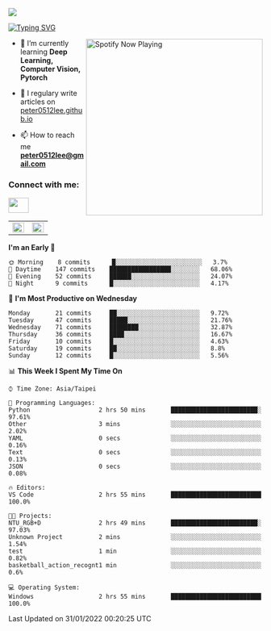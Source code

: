 ![](https://komarev.com/ghpvc/?username=peter0512lee&color=ff69b4)

[![Typing SVG](https://readme-typing-svg.herokuapp.com?color=F742BA&size=22&lines=Hi!+I'm+JYL)](https://git.io/typing-svg)

[<img src="https://spotify-now-playing.peter0512lee.vercel.app/api/spotify-playing" alt="Spotify Now Playing" width="350" align="right" />](https://open.spotify.com/user/21iyoswqgnkoe7peuesmqnhgy)

- 🌱 I’m currently learning **Deep Learning, Computer Vision, Pytorch**

- 📝 I regulary write articles on [peter0512lee.github.io](https://peter0512lee.github.io/)

- 📫 How to reach me **peter0512lee@gmail.com**

<h3 align="left">Connect with me:</h3>
<p align="left">
<a href="https://linkedin.com/in/jie-ying-li-b43a1416b" target="blank"><img align="center" src="https://raw.githubusercontent.com/rahuldkjain/github-profile-readme-generator/master/src/images/icons/Social/linked-in-alt.svg" height="30" width="40" /></a>
<!-- <a href="https://fb.com/peter0512lee" target="blank"><img align="center" src="https://raw.githubusercontent.com/rahuldkjain/github-profile-readme-generator/master/src/images/icons/Social/facebook.svg" alt="peter0512lee" height="30" width="40" /></a> -->
<!-- <a href="https://instagram.com/etiquette_ying" target="blank"><img align="center" src="https://raw.githubusercontent.com/rahuldkjain/github-profile-readme-generator/master/src/images/icons/Social/instagram.svg" alt="etiquette_ying" height="30" width="40" /></a> -->
<!-- <a href="https://medium.com/@peter0512lee" target="blank"><img align="center" src="https://raw.githubusercontent.com/rahuldkjain/github-profile-readme-generator/master/src/images/icons/Social/medium.svg" alt="@peter0512lee" height="30" width="40" /></a> -->
</p>

<table><tr><td valign="top" width="50%">

<img src="https://github-readme-stats.vercel.app/api?username=peter0512lee&hide_border=true&show_icons=true&locale=en" align="left" style="width: 100%" />

</td><td valign="top" width="50%">

<img src="https://github-readme-stats.vercel.app/api/top-langs?username=peter0512lee&hide_border=true&show_icons=true&locale=en&layout=compact" align="left" style="width: 100%" />

</td></tr></table>  

<!--START_SECTION:waka-->
**I'm an Early 🐤** 

```text
🌞 Morning    8 commits      █░░░░░░░░░░░░░░░░░░░░░░░░   3.7% 
🌆 Daytime    147 commits    █████████████████░░░░░░░░   68.06% 
🌃 Evening    52 commits     ██████░░░░░░░░░░░░░░░░░░░   24.07% 
🌙 Night      9 commits      █░░░░░░░░░░░░░░░░░░░░░░░░   4.17%

```
📅 **I'm Most Productive on Wednesday** 

```text
Monday       21 commits     ██░░░░░░░░░░░░░░░░░░░░░░░   9.72% 
Tuesday      47 commits     █████░░░░░░░░░░░░░░░░░░░░   21.76% 
Wednesday    71 commits     ████████░░░░░░░░░░░░░░░░░   32.87% 
Thursday     36 commits     ████░░░░░░░░░░░░░░░░░░░░░   16.67% 
Friday       10 commits     █░░░░░░░░░░░░░░░░░░░░░░░░   4.63% 
Saturday     19 commits     ██░░░░░░░░░░░░░░░░░░░░░░░   8.8% 
Sunday       12 commits     █░░░░░░░░░░░░░░░░░░░░░░░░   5.56%

```


📊 **This Week I Spent My Time On** 

```text
⌚︎ Time Zone: Asia/Taipei

💬 Programming Languages: 
Python                   2 hrs 50 mins       ████████████████████████░   97.61% 
Other                    3 mins              ░░░░░░░░░░░░░░░░░░░░░░░░░   2.02% 
YAML                     0 secs              ░░░░░░░░░░░░░░░░░░░░░░░░░   0.16% 
Text                     0 secs              ░░░░░░░░░░░░░░░░░░░░░░░░░   0.13% 
JSON                     0 secs              ░░░░░░░░░░░░░░░░░░░░░░░░░   0.08%

🔥 Editors: 
VS Code                  2 hrs 55 mins       █████████████████████████   100.0%

🐱‍💻 Projects: 
NTU_RGB+D                2 hrs 49 mins       ████████████████████████░   97.03% 
Unknown Project          2 mins              ░░░░░░░░░░░░░░░░░░░░░░░░░   1.54% 
test                     1 min               ░░░░░░░░░░░░░░░░░░░░░░░░░   0.82% 
basketball_action_recognt1 min               ░░░░░░░░░░░░░░░░░░░░░░░░░   0.6%

💻 Operating System: 
Windows                  2 hrs 55 mins       █████████████████████████   100.0%

```


 Last Updated on 31/01/2022 00:20:25 UTC
<!--END_SECTION:waka-->


<!--
**peter0512lee/peter0512lee** is a ✨ _special_ ✨ repository because its `README.md` (this file) appears on your GitHub profile.

